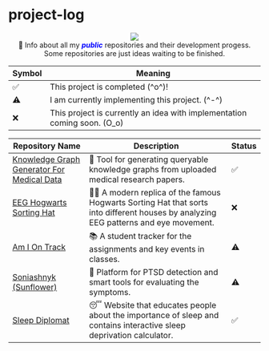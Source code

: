 # project-log
<p align="center">
  <img src="https://i.imgur.com/4YZF8Y3.png"> </br>
📝 Info about all my <span style="color:blue"><em><strong>public</strong></em></span> repositories and their development progess. Some repositories are just ideas waiting to be finished.
</p>

| Symbol| Meaning|
|-------|--------|
|✅| This project is completed (^o^)!|
|⚠️| I am currently implementing this project. (^-^)|
|❌| This project is currently an idea with implementation coming soon. (O_o)|

| Repository Name | Description | Status |
|-----------------|-------------|----------|
| [Knowledge Graph Generator For Medical Data](https://github.com/Kulieshova/knowledge-graph-for-medical-papers) |🧠 Tool for generating queryable knowledge graphs from uploaded medical research papers. |✅|
| [EEG Hogwarts Sorting Hat](https://github.com/Kulieshova/eeg-hogwarts-sorting-hat) |🧙🏻 A modern replica of the famous Hogwarts Sorting Hat that sorts into different houses by analyzing EEG patterns and eye movement.|❌|
| [Am I On Track](https://github.com/Kulieshova/am-i-on-track) |📚 A student tracker for the assignments and key events in classes. |⚠️|
| [Soniashnyk (Sunflower)](https://github.com/Kulieshova/soniashnyk) |🌻 Platform for PTSD detection and smart tools for evaluating the symptoms.|⚠️|
| [Sleep Diplomat](https://github.com/Kulieshova/sleep-diplomat) |😴 Website that educates people about the importance of sleep and contains interactive sleep deprivation calculator.|✅|




  
